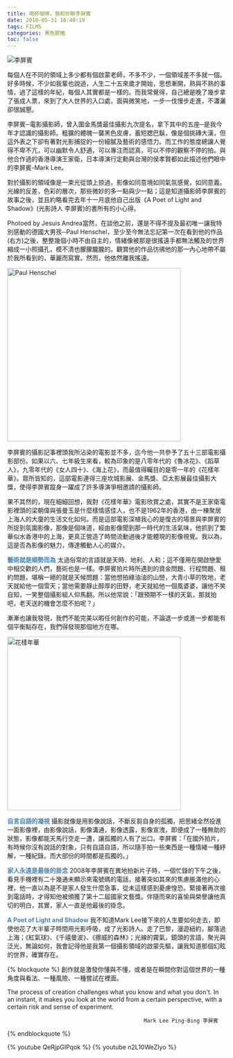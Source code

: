 ```yaml
---
title: 喝杯咖啡，我和你聊李屏賓
date: 2010-05-31 16:40:19
tags: FILMS
categories: 黑色膠捲
toc: false
---
```

<img src="https://i.imgur.com/PyqhyAX.jpg" alt="李屏賓">

每個人在不同的領域上多少都有個啟蒙老師，不多不少，一個領域差不多就一個。好多時候，不少如我輩也說過，人生二十五來歲才開始，思想漸開，熟與不熟的事情，過了這樣的年紀，每個人其實都是一樣的。而我常覺得，自己總是晚了幾步拿了張成人票，來到了大人世界的入口處，面與微笑地，一步一伐慢步走進，不瀟灑卻很誠懇。
<!-- more -->
李屏賓─電影攝影師，曾入圍金馬獎最佳攝影九次提名，拿下其中的五座─是我今年才認識的攝影師。粗獷的體魄一襲黑色皮膚，蓄短腮巴鬍，像是個挑磚大漢，但這外表之下卻有著對光影捕捉的一份細膩及藝術的感悟力。而工作的態度總讓人覺得不卑不亢，可以幽默令人舒適，可以專注而認真，可以不停的觀察不停的拍。與他合作過的香港導演王家衛，日本導演行定勳與台灣的侯孝賢都如此描述他們眼中的李屏賓-Mark Lee。

對於攝影的領域像是一束光從頭上掠過，影像如同意境如同氣氛感覺，如同意義。光線的反差，色彩的層次，那些微妙的多一點與少一點；這是知道攝影師李屏賓的故事之後，並且約略看完去年十一月底他自己出版《A Poet of Light and Shadow》(光影詩人 李屏賓)的書所有的小心得。

Photoed by Jesuis Andrea當然，在談他之前，還是不得不提及最初唯一讓我特別感動的德國大男孩─Paul Henschel，至少至今無法忘記第一次在看到他的作品(右方)之後，整整幾個小時不由自主的，情緒像被那是很搖遠手都無法觸及的世界縮成一小照攝孔，模不清也朦朦朧朧的。觀賞他的作品彷彿他的那一內心地帶不屬於我所看到的，華麗而寫實。然而，他依然離我搖遠。

<img src="https://i.imgur.com/7YsWmYg.jpg" width="400px" alt="Paul Henschel">

李屏賓的攝影記事裡頭我所沾染的電影並不多，迄今他一共參予了五十三部電影攝影部份。如果以六、七年級生來看，較為印象的是八零年代的《魯冰花》、《蹈草人》，九零年代的《女人四十》、《海上花》，而最值得矚目的是零一年的《花樣年華》。眾所皆知的，這部電影連得三座坎城影展、金馬獎、亞太影展最佳攝影大獎，使得李屏賓蹤身一躍成了許多導演爭相邀請的攝影師。

果不其然的，現在細細回想，我對《花樣年華》電影欣賞之處，其實不是王家衛電影裡頭的梁朝偉與張曼玉是什麼樣情感佳人，也不是1962年的香港，由一棟聚居上海人的大廈的生活文化如何。而是這部電影深植我心的是復古的場景與李屏賓的所捉到氛圍影像，那像是個味道，經由影像聞到那一時代的生活氣味，他抓到了繁華似水香港中的上海，更真正營造了時間流動過後才能體現的影像視覺。我以為，這是否為影像的魅力，傳達觸動人心的媒介。

**<font color=#4682b4>藝術就是順勢而為</font>**
太過俗常的言語就是天時、地利、人和；這不僅用在開啟戀愛中相交歡的人們，藝術也是一樣。李屏賓拍片時所遇到的資金問題、行程問題、租約問題，堪稱一絕的就是天候問題：當他想拍綠油油的山巒，大青小草的牧地，老天就給他一個雪天；當他需要靜止醇厚的田野，老天就給他一個風婆婆，讓他不笑自知，一笑整個攝影組人仰馬翻。所以他常說：「跟預期不一樣的天氣，那就拍吧，老天送的機會怎麼不拍呢？」

漸漸也讓我發現，我們不能完美以暇任何創作的可能，不論退一步或進一步都能有個平衡點存在，我們得發現那個地方在哪。

<img src="https://i.imgur.com/ZZwJKJi.jpg" width="400px" alt="花樣年華">

**<font color=#4682b4>自言自語的凝視</font>**
攝影就像是用影像說話，不斷反芻自身的孤獨，把思緒全然投進一面影像裡，由影像說話，影像溝通，影像透露，影像宣洩，即便成了一種無助的狀態，影像都能天馬行空走一遭，讓孤獨的人有了出口。李屏賓：「在國外拍片，有時候你沒有說話的對象，只有自語自語，所以隨手拍一些東西是一種情緒一種紓解，一種紀錄。而大部份的時間都是孤獨的。」

**<font color=#4682b4>家人永遠是最後的掛念</font>**
2008年李屏賓在異地拍新片子時，一個忙錄的下午之後，看見手機裡有二十幾通未顯示來電號碼的電話，接著突如其來的焦慮脹滿他的心裡，他一直以為是不是家人發生什麼急事，從未這樣感到憂慮惶恐。緊接著再次接到電話時，才得知他被頒獲了第十二屆國家文藝獎。伴隨而來的喜愉與榮譽讓他真切的明白，其實，家人一直是他最後的掛念。

**<font color=#4682b4>A Poet of Light and Shadow</font>**
我不知道Mark Lee接下來的人生要如何走去，即使他花了大半輩子時間用光影呼吸，成了光影詩人。走了巴黎，漫遊紐約，腳落過上海；《紅氣球》、《千禧曼波》、《挪威的森林》；光線的霧氣，鏡頭的言語，聚光與泛光，無論如何，我會記得他是我第一個攝影領域的啟蒙先驅，讓我知道那個幻眩的世界，確實存在。

{% blockquote %}
創作就是激發你懂與不懂，或者是在瞬間你對這個世界的一種角度與看法、一種風險、一種嘗試在裡面。

The process of creation challenges what you know and what you don't.
In an instant, it makes you look at the world from a certain perspective, 
with a certain risk and sense of experiment.

                                                Mark Lee Ping-Bing 李屏賓
{% endblockquote %}

{% youtube QeRjpGIPqok %}
{% youtube n2L10WeZIyo %}
